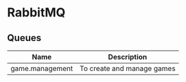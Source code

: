 # RabbitMQ

## Queues

| Name | Description |
|------|-------------|
| game.management | To create and manage games |
